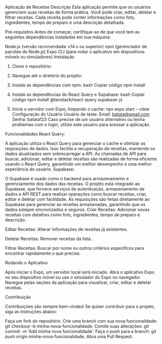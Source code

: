 Aplicação de Receitas
Descrição
Esta aplicação permite que os usuários gerenciem suas receitas de forma prática. Você pode criar, editar, deletar e filtrar receitas. Cada receita pode conter informações como foto, ingredientes, tempo de preparo e uma descrição detalhada.

Pré-requisitos
Antes de começar, certifique-se de que você tem as seguintes dependências instaladas em sua máquina:

Node.js (versão recomendada: v14.x ou superior)
npm (gerenciador de pacotes do Node.js)
Expo CLI (para rodar o aplicativo em dispositivos móveis ou simuladores)
Instalação

1. Clone o repositório:

2. Navegue até o diretório do projeto:

3. Instale as dependências com npm:
   bash
   Copiar código
   npm install

4. Instale as dependências do React Query e Supabase:
   bash
   Copiar código
   npm install @tanstack/react-query supabase-js

5. Inicie o servidor com Expo, limpando o cache:
   npx expo start --clear  
   Configuração do Usuário
   Usuário de teste:
   Email: batata@gmail.com
   Senha: batata123
   Caso precise de um usuário alternativo ou tenha problemas com o login, utilize este usuário para acessar a aplicação.

Funcionalidades
React Query:

A aplicação utiliza o React Query para gerenciar o cache e otimizar as requisições de dados. Isso facilita a recuperação de receitas, mantendo os dados atualizados sem sobrecarregar a API.
As chamadas de API para buscar, adicionar, editar e deletar receitas são realizadas de forma eficiente usando o React Query, garantindo um melhor desempenho e uma melhor experiência do usuário.
Supabase:

O Supabase é usado como o backend para armazenamento e gerenciamento dos dados das receitas.
O projeto está integrado ao Supabase, que fornece serviços de autenticação, armazenamento de dados e API REST para realizar operações como buscar receitas, criar, editar e deletar com facilidade.
As requisições são feitas diretamente ao Supabase para gerenciar as receitas armazenadas, garantindo que os dados estejam sincronizados e seguros.
Criar Receitas: Adicionar novas receitas com detalhes como foto, ingredientes, tempo de preparo e descrição.

Editar Receitas: Alterar informações de receitas já existentes.

Deletar Receitas: Remover receitas da lista.

Filtrar Receitas: Buscar por nome ou outros critérios específicos para encontrar rapidamente o que precisa.

Rodando o Aplicativo

Após iniciar o Expo, um servidor local será iniciado.
Abra o aplicativo Expo no seu dispositivo móvel ou use o simulador do Expo no navegador.
Navegue pelas seções da aplicação para visualizar, criar, editar e deletar receitas.

Contribuição

Contribuições são sempre bem-vindas! Se quiser contribuir para o projeto, siga as instruções abaixo:

Faça um fork do repositório.
Crie uma branch com sua nova funcionalidade: git checkout -b minha-nova-funcionalidade.
Comite suas alterações: git commit -m 'Add minha nova funcionalidade'.
Faça o push para a branch: git push origin minha-nova-funcionalidade.
Abra uma Pull Request.
